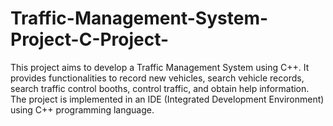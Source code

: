 # Traffic-Management-System-Project-C-Project-
This project aims to develop a Traffic Management System using C++. It provides functionalities to record new vehicles, search vehicle records, search traffic control booths, control traffic, and obtain help information. The project is implemented in an IDE (Integrated Development Environment) using C++ programming language.
